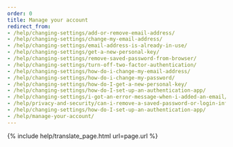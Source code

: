 ```yaml
---
order: 0
title: Manage your account
redirect_from:
- /help/changing-settings/add-or-remove-email-address/
- /help/changing-settings/change-my-email-address/
- /help/changing-settings/email-address-is-already-in-use/
- /help/changing-settings/get-a-new-personal-key/
- /help/changing-settings/remove-saved-password-from-browser/
- /help/changing-settings/turn-off-two-factor-authentication/
- /help/changing-settings/how-do-i-change-my-email-address/
- /help/changing-settings/how-do-i-change-my-password/
- /help/changing-settings/how-do-I-get-a-new-personal-key/
- /help/changing-settings/how-do-I-set-up-an-authentication-app/
- /help/changing-settings/i-got-an-error-message-when-i-added-an-email/
- /help/privacy-and-security/can-i-remove-a-saved-password-or-login-information-from-my-browser/
- /help/changing-settings/how-do-I-set-up-an-authentication-app/
- /help/manage-your-account/
---
```


{% include help/translate_page.html url=page.url %}
